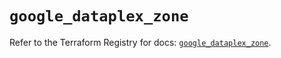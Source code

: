# `google_dataplex_zone`

Refer to the Terraform Registry for docs: [`google_dataplex_zone`](https://registry.terraform.io/providers/hashicorp/google/5.45.2/docs/resources/dataplex_zone).
